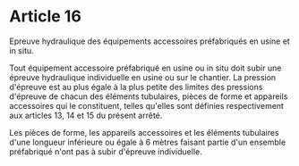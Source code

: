 # Article 16

Epreuve hydraulique des équipements accessoires préfabriqués en usine et in situ.

Tout équipement accessoire préfabriqué en usine ou in situ doit subir une épreuve hydraulique individuelle en usine ou sur le chantier. La pression d'épreuve est au plus égale à la plus petite des limites des pressions d'épreuve de chacun des éléments tubulaires, pièces de forme et appareils accessoires qui le constituent, telles qu'elles sont définies respectivement aux articles 13, 14 et 15 du présent arrêté.

Les pièces de forme, les appareils accessoires et les éléments tubulaires d'une longueur inférieure ou égale à 6 mètres faisant partie d'un ensemble préfabriqué n'ont pas à subir d'épreuve individuelle.
